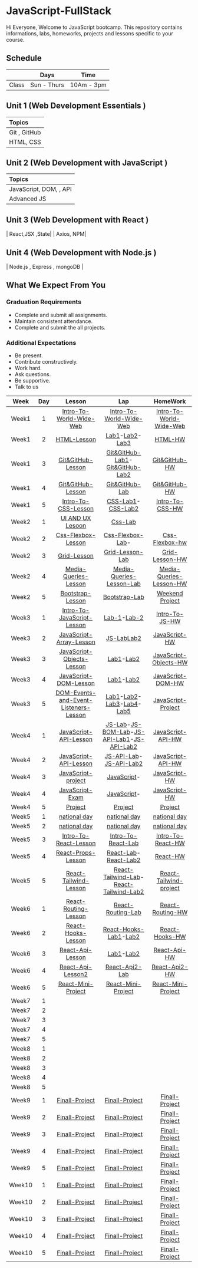 # JavaScript-FullStack

Hi Everyone, Welcome to JavaScript bootcamp. This repository contains informations, labs, homeworks, projects and lessons specific to your course.

## Schedule
|  | Days | Time |
| --- | ------------- | ------------- |
| Class | Sun - Thurs  | 10Am - 3pm  |


## Unit 1 \(Web Development Essentials \)

| Topics |
| :--- |
| Git , GitHub|
| HTML, CSS |





## Unit 2 \(Web Development with JavaScript \)

| Topics |
| :--- |
| JavaScript, DOM, , API |
| Advanced JS



## Unit 3 \(Web Development with React \)

|  React,JSX ,State|
| Axios, NPM|

## Unit 4 \(Web Development with Node.js \)
| Node.js , Express , mongoDB |


## What We Expect From You
### Graduation Requirements
* Complete and submit all assignments.
* Maintain consistent attendance.
* Complete and submit the all projects.
### Additional Expectations
* Be present.
* Contribute constructively.
* Work hard.
* Ask questions.
* Be supportive.
* Talk to us


| Week | Day | Lesson | Lap | HomeWork |
|:----:|:---:|:------:|:---:|:--------:|
| Week1| 1  |[Intro-To-World-Wide-Web](https://github.com/Tuwaiq-Academy-Training/Intro-To-World-Wide-Web/blob/main/README.md)|[Intro-To-World-Wide-Web]()|[Intro-To-World-Wide-Web]()
| Week1| 2  |[HTML-Lesson](https://github.com/Tuwaiq-Academy-Training/HTML-Lesson/blob/main/README.md)|[Lab1](https://olivine-wool-1ce.notion.site/Lab1-823903b1fbd742018c9770c341212259)-[Lab2](https://stone-horn-a78.notion.site/Lab2-17d12f2e8eb342f0a7d4ce76fe6f3012)-[Lab3](https://early-wildflower-281.notion.site/D2-W2-LAB3-43a5ec43e949415faad4428f96e2177f)|[HTML-HW]()
| Week1| 3  |[Git&GitHub-Lesson](https://stone-horn-a78.notion.site/Git-0c7db9b9c2ae4672971ea0bee5502cf0)|[Git&GitHub-Lab1](https://stone-horn-a78.notion.site/git-html-Lab-0af8f37742184d9fb9bd210d00899f34)-[Git&GitHub-Lab2](https://olivine-wool-1ce.notion.site/git-html-Lab2-2d0b6be437b843759fcb0b93966da302)|[Git&GitHub-HW]()
| Week1| 4  |[Git&GitHub-Lesson](https://stone-horn-a78.notion.site/Branches-7fd645417b57431bb05a6c93ed24c040)|[Git&GitHub-Lab](https://early-wildflower-281.notion.site/W1-D4-LAB3-f230c284c3cf433b9e44b828fbe8f7fe)|[Git&GitHub-HW](https://stone-horn-a78.notion.site/GitHub-HW-b89811b403bd411b8b8867f61a474b71)
| Week1| 5  |[Intro-To-CSS-Lesson](https://github.com/Tuwaiq-Academy-Training/CSS-Lesson/blob/main/README.md)|[CSS-Lab1](https://stone-horn-a78.notion.site/CSS-Lab-78639bfd9ef841e39c8293e4c49ca373)-[CSS-Lab2](https://early-wildflower-281.notion.site/CSS-lab2-b938f4d7a1794dfdbf24b31070ef88a2)|[Intro-To-CSS-HW](https://early-wildflower-281.notion.site/PROJECT-1-18d90ca344384b1c9b9d681ec43b2af4)
| Week2| 1  |[UI AND UX Lesoon]()|[Css-Lab]()
| Week2| 2  |[Css-Flexbox-Lesson](https://css-tricks.com/snippets/css/a-guide-to-flexbox/)|[Css-Flexbox-Lab](https://early-wildflower-281.notion.site/Flex-box-Lab-57e7c9c475b04e649f4525727c273405)-|[Css-Flexbox-hw](https://early-wildflower-281.notion.site/Lab2-flexbox-fdd814aff9cd45488edf68c70cc4ebb0)
| Week2| 3   |[Grid-Lesson](https://css-tricks.com/snippets/css/complete-guide-grid/)|[Grid-Lesson-Lab](https://early-wildflower-281.notion.site/Gride-LAB1-ec5fc23d3d224e0aaed0111c0220b5a6)|[Grid-Lesson-HW](https://early-wildflower-281.notion.site/Grid-HW-4b670bf0223541c7a2e960e835dc2b92)
| Week2| 4   |[Media-Queries-Lesson]()|[Media-Queries-Lesson-Lab](https://www.dropbox.com/scl/fi/dnvlclpqgs106curhrpqm/.paper?dl=0&rlkey=16d6r5b2kkqdrgpic1emzdojk)|[Media-Queries-Lesson-HW](https://early-wildflower-281.notion.site/media-query-hw-b0bd5654c3824e1c881f1f4ba93ae8c6)
| Week2| 5  |[Bootstrap-Lesson]()|[Bootstrap-Lab](https://subsequent-azimuth-aa8.notion.site/Bootstrap-Lap-0540b2547e47430db1f619ccea2020a2?pvs=4)|[Weekend Project](https://early-wildflower-281.notion.site/Tuwaiq-Academy-f004feaab779482e9ec5d5dea94786d9)
| Week3| 1  |[Intro-To-JavaScript-Lesson](https://github.com/Tuwaiq-Academy-Training/Intro-To-JavaScript-Lesson)|[Lab-1](https://olivine-wool-1ce.notion.site/JS-Variables-Lab-380fded5cf594ecb960cf3b15753f6f3)-[Lab-2](https://olivine-wool-1ce.notion.site/JS-if-statement-Lab-6afecb270041484a9f62c878de8bcbad)|[Intro-To-JS-HW](https://early-wildflower-281.notion.site/JS-HW-686762d51c1e4c11b5c1425958a1d92c)
| Week3| 2  |[JavaScript-Array-Lesson](https://olivine-wool-1ce.notion.site/JavaScript-208308d61ab6439a993232209830f8cb)|[JS-Lab](https://stone-horn-a78.notion.site/JS-for-loop-lab-2ac35b0ca0304f0abdfa7f7b0ede685a)[Lab2](https://subsequent-azimuth-aa8.notion.site/Lap2-dfbd386b242b410888b0b9e00064f863?pvs=4)|[JavaScript-HW](https://stone-horn-a78.notion.site/Array-01546b25166a4ab08d25a1cfc636d05e)
| Week3| 3  |[JavaScript-Objects-Lesson]()|[Lab1](https://olivine-wool-1ce.notion.site/JavaScript-Object-Lab1-17aa9d098cec4149b9c971af68380d7e)-[Lab2](https://stone-horn-a78.notion.site/JS-Lab-Array-Function-7abc6c4f7b7e4fe49476ee49a8330abb)|[JavaScript-Objects-HW]()
| Week3| 4  |[JavaScript-DOM-Lesson](https://olivine-wool-1ce.notion.site/DOM-57319c62d8c84f09aa85191bc3f83a06)|[Lab1](https://stone-horn-a78.notion.site/W5-D1-Lab1-4d647c8a89914c5da3e4aad0e47e7994)-[Lab2](https://olivine-wool-1ce.notion.site/W5-D1-Lab2-02273bb8c7944fb8bcb4379f610380df)|[JavaScript-DOM-HW](https://olivine-wool-1ce.notion.site/DOM-HW-15a408336bfe4780a516baf63dcc7631)
| Week3| 5  |[DOM-Events-and-Event-Listeners-Lesson](https://olivine-wool-1ce.notion.site/DOM-Events-and-Event-Listeners-b4ea487f3b504e549bed938f718ea725)|[Lab1](https://early-wildflower-281.notion.site/Lab3-DOM-e459f54177fd466d8c4b47a471aca318)-[Lab2](https://stone-horn-a78.notion.site/W5-D2-Lab1-d451936b58d747ae819c65a3427aad8f)-[Lab3](https://stone-horn-a78.notion.site/W5-D2-Lab2-4c978a25602141a3a6f28a15cfa1e879)-[Lab4](https://stone-horn-a78.notion.site/W5-D2-Lab3-24d9805c83a340e498d4f82df297655e)-[Lab5]()|[JavaScript-Project](https://early-wildflower-281.notion.site/W3-D5-ProjectHW-11e567273237468a9b4a25243142a915)
| Week4| 1  |[JavaScript-API-Lesson](https://github.com/Tuwaiq-Academy-Training/JavaScript-API-Lesson/blob/main/README.md)|[JS-Lab](https://stone-horn-a78.notion.site/W5-D2-Lab4-8c21ac9d04164edc8e47becd649b7964)-[JS-BOM-Lab](https://stone-horn-a78.notion.site/W5-D3-Lab1-9b7200b08ae14e59b95b29d7fa3fc285)-[JS-API-Lab1](https://stone-horn-a78.notion.site/W5-D3-Lab1-a8bc841507b245f383a870df2c7d9631)-[JS-API-Lab2](https://stone-horn-a78.notion.site/W5-D3-Lab2-bd29bea3766d42e280a2dbb2338c95ee)|[JavaScript-API-HW](https://early-wildflower-281.notion.site/W4-D1-HW-102185a2dff1806bb1f6fb9ef8fe58a0)
| Week4| 2   |[JavaScript-API-Lesson]()|[JS-API-Lab](https://stone-horn-a78.notion.site/W5-D4-API-Lab-2d5a9b12991f44c8b42e745c8e15bfed)-[JS-API-Lab2](https://early-wildflower-281.notion.site/W4-D2-API-Lab-103185a2dff180bf9665dbeaf651c509)|[JavaScript-API-HW](https://early-wildflower-281.notion.site/W4-D2-API-HW-103185a2dff1807d8b0ef25824b544bb)
| Week4| 3   |[JavaScript-project](https://subsequent-azimuth-aa8.notion.site/Mini-Project-cd7d763fdcd6426388a8ace93701ed94?pvs=4)|[JavaScript]()-|[JavaScript-HW]()
| Week4| 4   |[JavaScript-Exam](https://subsequent-azimuth-aa8.notion.site/JavaScript-Exam-10598c03c16c80d9ad7ff0f951f93a44?pvs=4)|[JavaScript]()-|[JavaScript-HW]()
| Week4| 5   |[Project]()|[Project]()|[Project]()
| Week5| 1   |[national day]()|[national day]()|[national day]()
| Week5| 2    |[national day]()|[national day]()|[national day]() 
| Week5| 3   |[Intro-To-React-Lesson](https://github.com/Tuwaiq-Academy-Training/React-Fundamentals-Lesson-ts/blob/main/README.md)|[Intro-To-React-Lab]()|[Intro-To-React-HW]()
| Week5| 4    |[React-Props-Lesson](https://stone-horn-a78.notion.site/Props-js-Lesson-6c690978fffa4523af972bb483a19c1e)|[React-Lab](https://stone-horn-a78.notion.site/React-Props-Lab-6fa6be456b57439fa4d4cec704384341)-[React-Lab2](https://stone-horn-a78.notion.site/React-Props-Lab2-3631db8a3eb945bcb740159c73584f2c)|[React-HW](https://stone-horn-a78.notion.site/React-Props-HW-bd6401fbd5bc46c4afcf1ecdb469f60a) 
| Week5| 5   |[React-Tailwind-Lesson]()|[React-Tailwind-Lab](https://subsequent-azimuth-aa8.notion.site/W5-D5-Taliwind-Lab-10d98c03c16c8044b76edc24451821ff?pvs=4)-[React-Tailwind-Lab2](https://early-wildflower-281.notion.site/W5-D4-Tailwind-lab2-10d185a2dff1803e87ccc0d1476d872f)|[React-Tailwind-project](https://early-wildflower-281.notion.site/W5-D5-PROJECT-10d185a2dff18036959cfa851f5bef1a)
| Week6| 1   |[React-Routing-Lesson](https://github.com/Tuwaiq-Academy-Training/React-Routing-Lesson)|[React-Routing-Lab](https://stone-horn-a78.notion.site/W7-D3-Lab-bdab210932c74bafb6f2117cf01fc369)|[React-Routing-HW](https://stone-horn-a78.notion.site/W7-D3-HW-e72f963b9d3748abbb9ec1270686f3f5)
| Week6| 2   |[React-Hooks-Lesson](https://github.com/Tuwaiq-Academy-Training/React-hooks)|[React-Hooks-Lab1](https://olivine-wool-1ce.notion.site/W7-D4-Lab1-3a949f7c537f4c73970edb9273432576)-[Lab2]()|[React-Hooks-HW]()
| Week6| 3   |[React-Api-Lesson]()|[Lab1]()-[Lab2]()|[React-Api-HW]()
| Week6| 4   |[React-Api-Lesson2]()|[React-Api2-Lab]()|[React-Api2-HW]()
| Week6| 5   |[React-Mini-Project]()|[React-Mini-Project]()|[React-Mini-Project]()
| Week7| 1  |
| Week7| 2  |
| Week7| 3  |
| Week7| 4  |
| Week7| 5  |
| Week8| 1 |
| Week8| 2 |
| Week8| 3 |
| Week8| 4 |
| Week8| 5 |
| Week9| 1  |[Finall-Project]()|[Finall-Project]()|[Finall-Project]()
| Week9| 2  |[Finall-Project]()|[Finall-Project]()|[Finall-Project]()
| Week9| 3  |[Finall-Project]()|[Finall-Project]()|[Finall-Project]()
| Week9| 4  |[Finall-Project]()|[Finall-Project]()|[Finall-Project]()
| Week9| 5  |[Finall-Project]()|[Finall-Project]()|[Finall-Project]()
| Week10| 1  |[Finall-Project]()|[Finall-Project]()|[Finall-Project]()
| Week10| 2  |[Finall-Project]()|[Finall-Project]()|[Finall-Project]()
| Week10| 3  |[Finall-Project]()|[Finall-Project]()|[Finall-Project]()
| Week10| 4  |[Finall-Project]()|[Finall-Project]()|[Finall-Project]()
| Week10| 5  |[Finall-Project]()|[Finall-Project]()|[Finall-Project]()




